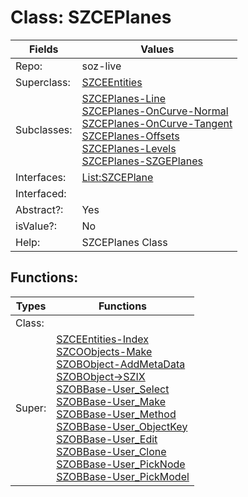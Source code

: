 
# Class:	SZCEPlanes

| Fields | Values |
| --------- | --------- |
| Repo: | soz-live |
| Superclass: | [SZCEEntities](SZCEEntities.html) |
| Subclasses: | [SZCEPlanes-Line](SZCEPlanes-Line.html) <br> [SZCEPlanes-OnCurve-Normal](SZCEPlanes-OnCurve-Normal.html) <br> [SZCEPlanes-OnCurve-Tangent](SZCEPlanes-OnCurve-Tangent.html) <br> [SZCEPlanes-Offsets](SZCEPlanes-Offsets.html) <br> [SZCEPlanes-Levels](SZCEPlanes-Levels.html) <br> [SZCEPlanes-SZGEPlanes](SZCEPlanes-SZGEPlanes.html) |
| Interfaces: | [List:SZCEPlane](List:SZCEPlane.html) |
| Interfaced: |  |
| Abstract?: | Yes |
| isValue?: | No |
| Help: | SZCEPlanes Class |


## Functions:

| Types | Functions |
| --------- | --------- |
| Class: |  |
| Super: | [SZCEEntities-Index](SZCEEntities.html) <br> [SZCOObjects-Make](SZCOObjects.html) <br> [SZOBObject-AddMetaData](SZOBObject.html) <br> [SZOBObject->SZIX](SZOBObject.html) <br> [SZOBBase-User_Select](SZOBBase.html) <br> [SZOBBase-User_Make](SZOBBase.html) <br> [SZOBBase-User_Method](SZOBBase.html) <br> [SZOBBase-User_ObjectKey](SZOBBase.html) <br> [SZOBBase-User_Edit](SZOBBase.html) <br> [SZOBBase-User_Clone](SZOBBase.html) <br> [SZOBBase-User_PickNode](SZOBBase.html) <br> [SZOBBase-User_PickModel](SZOBBase.html) |


